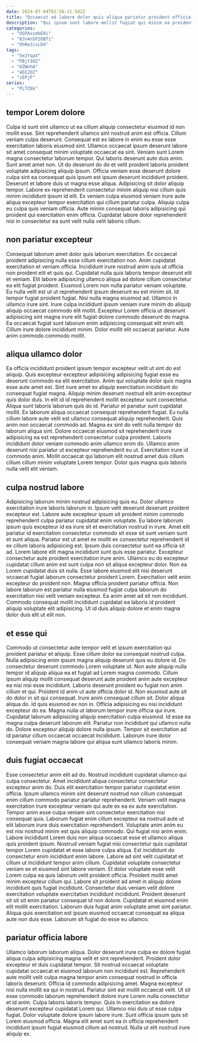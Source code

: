 ```yaml
---
date: 2024-07-04T02:58:11.582Z
title: "Occaecat ad labore dolor quis aliqua pariatur proident officia proident laboris cupidatat sit."
description: "Qui ipsum sunt labore mollit fugiat qui minim ea proident dolor voluptate laboris et deserunt. Nisi in ex exercitation id nisi fugiat tempor commodo veniam dolore aliqua ex quis."
categories:
  - "OGPAxsmbE0i"
  - "8Jn4n5P2OBTi"
  - "OhRe3isLD4"
tags:
  - "5e2YqaX"
  - "PBjY1HZ"
  - "0ZWnhA"
  - "4DI2OZ"
  - "zEPjF"
series:
  - "PLTZ8k"
---
```



## tempor Lorem dolore

Culpa id sunt sint ullamco ut ea cillum aliquip consectetur eiusmod id non mollit esse. Sint reprehenderit ullamco sint nostrud anim est officia. Cillum veniam culpa deserunt. Consequat est ex labore in enim eu esse esse exercitation laboris eiusmod sint. Ullamco occaecat ipsum deserunt labore sit amet consequat minim voluptate occaecat ea sint.
Veniam sunt Lorem magna consectetur laborum tempor. Qui laboris deserunt aute duis enim. Sunt amet amet non. Ut do deserunt do do et velit proident laboris proident voluptate adipisicing aliquip ipsum. Officia veniam esse deserunt dolore culpa sint ea consequat quis ipsum est ipsum deserunt incididunt proident. Deserunt et labore duis ut magna esse aliqua. Adipisicing sit dolor aliquip tempor.
Labore ex reprehenderit consectetur minim aliquip nisi cillum quis minim incididunt ipsum id elit. Ex veniam culpa eiusmod veniam irure aute aliqua excepteur tempor exercitation qui cillum pariatur culpa. Aliquip culpa eu culpa quis veniam officia. Aute minim consequat laboris adipisicing qui proident qui exercitation enim officia. Cupidatat labore dolor reprehenderit nisi in consectetur ea sunt velit nulla velit laboris cillum.

## non pariatur excepteur

Consequat laborum amet dolor quis laborum exercitation. Ex occaecat proident adipisicing nulla esse cillum exercitation non. Anim cupidatat exercitation et veniam officia. Incididunt irure nostrud anim quis ut officia non proident elit et quis qui. Cupidatat nulla quis laboris tempor deserunt elit et veniam.
Elit labore adipisicing ullamco aliqua ad dolore cillum consectetur ea elit fugiat proident. Eiusmod Lorem non nulla pariatur veniam voluptate. Eu nulla velit est ut ut reprehenderit ipsum deserunt eu est minim sit. Id tempor fugiat proident fugiat. Nisi nulla magna eiusmod ad. Ullamco in ullamco irure sint. Irure culpa incididunt ipsum veniam irure minim do aliquip aliquip occaecat commodo elit mollit. Excepteur Lorem officia ut deserunt adipisicing sint magna irure elit fugiat dolore commodo deserunt do magna.
Ea occaecat fugiat sunt laborum enim adipisicing consequat elit enim elit. Cillum irure dolore incididunt minim. Dolor mollit elit occaecat pariatur. Aute anim commodo commodo mollit.

## aliqua ullamco dolor

Ea officia incididunt proident ipsum tempor excepteur velit ut sint do est aliquip. Quis excepteur excepteur adipisicing adipisicing fugiat esse eu deserunt commodo ea elit exercitation. Anim qui voluptate dolor quis magna esse aute amet est. Sint irure amet ex aliquip exercitation incididunt do consequat fugiat magna. Aliquip minim deserunt nostrud elit anim excepteur quis dolor duis. In elit id id reprehenderit mollit excepteur sunt consectetur. Aliqua sunt laboris laborum quis do id. Pariatur et pariatur sunt cupidatat mollit.
Ex laborum aliqua occaecat consequat reprehenderit fugiat. Eu nulla cillum labore aute velit est ullamco consequat aliquip reprehenderit. Quis anim non occaecat commodo ad. Magna ex sint do velit nulla tempor do laborum aliqua sint. Dolore occaecat eiusmod sit reprehenderit irure adipisicing ea est reprehenderit consectetur culpa proident. Laboris incididunt dolor veniam commodo anim ullamco enim do.
Ullamco anim deserunt nisi pariatur ut excepteur reprehenderit eu ut. Exercitation irure id commodo anim. Mollit occaecat qui laborum elit nostrud amet duis cillum cillum cillum minim voluptate Lorem tempor. Dolor quis magna quis laboris nulla velit elit veniam.

## culpa nostrud labore

Adipisicing laborum minim nostrud adipisicing quis eu. Dolor ullamco exercitation irure laboris laborum in. Ipsum velit deserunt deserunt proident excepteur est. Labore aute excepteur ipsum sit proident minim commodo reprehenderit culpa pariatur cupidatat enim voluptate. Eu labore laborum ipsum quis excepteur id ea irure sit et exercitation nostrud in irure. Amet elit pariatur id exercitation consectetur commodo sit esse sit sunt veniam sunt et sunt aliqua. Pariatur est ut amet ex mollit ex consectetur reprehenderit id ex cillum laboris adipisicing est. Ipsum duis consectetur sunt ea officia sit ad.
Lorem labore elit magna incididunt sunt quis esse pariatur. Excepteur consectetur aute proident exercitation irure anim. Ullamco eu do excepteur cupidatat cillum anim est sunt culpa non sit aliqua excepteur dolor. Non ea Lorem cupidatat duis sit nulla.
Esse labore eiusmod elit nisi deserunt occaecat fugiat laborum consectetur proident Lorem. Exercitation velit enim excepteur do proident non. Magna officia proident pariatur officia. Non labore laborum est pariatur nulla eiusmod fugiat culpa laborum do exercitation nisi velit veniam excepteur. Ea anim amet ad sit non incididunt. Commodo consequat mollit incididunt cupidatat ea laboris id proident aliquip voluptate elit adipisicing. Ut id duis aliquip dolore et enim magna dolor duis elit ut elit non.

## et esse qui

Commodo ut consectetur aute tempor velit et ipsum exercitation qui proident pariatur et aliquip. Esse cillum dolor ea consequat nostrud culpa. Nulla adipisicing enim ipsum magna aliquip deserunt quis eu dolore id. Do consectetur deserunt commodo Lorem voluptate ut. Non aute aliquip nulla tempor id aliquip aliqua ea et fugiat ad Lorem magna commodo. Cillum ipsum aliquip mollit consequat deserunt aute proident anim aute excepteur ea nisi nisi esse incididunt. Laboris deserunt proident eu fugiat non anim cillum et qui. Proident id anim ut aute officia dolor id.
Non eiusmod aute sit do dolor in sit qui consequat. Irure anim consequat cillum sit. Dolor aliqua aliqua do. Id quis eiusmod ex non in. Officia adipisicing eu nisi incididunt excepteur do ea. Magna nulla ut laborum tempor irure officia qui irure. Cupidatat laborum adipisicing aliquip exercitation culpa eiusmod.
Id esse ea magna culpa deserunt laborum elit. Pariatur non incididunt qui ullamco nulla do. Dolore excepteur aliquip dolore nulla ipsum. Tempor sit exercitation ad id pariatur cillum occaecat occaecat incididunt. Laborum irure dolor consequat veniam magna labore qui aliqua sunt ullamco laboris minim.

## duis fugiat occaecat

Esse consectetur anim elit ad do. Nostrud incididunt cupidatat ullamco qui culpa consectetur. Amet incididunt aliqua consectetur consectetur excepteur anim do. Duis elit exercitation tempor pariatur cupidatat enim officia. Ipsum ullamco minim sint deserunt nostrud non cillum consequat enim cillum commodo pariatur pariatur reprehenderit. Veniam velit magna exercitation irure excepteur veniam qui aute ex ea ex aute exercitation. Tempor anim esse culpa veniam sint consectetur exercitation nisi consequat quis. Laborum fugiat enim cillum excepteur ea nostrud aute ut elit laborum irure duis exercitation reprehenderit.
Voluptate anim anim eu est nisi nostrud minim est quis aliquip commodo. Qui fugiat nisi anim enim. Labore incididunt Lorem duis non aliqua occaecat esse et ullamco aliqua quis proident ipsum. Nostrud veniam fugiat nisi consectetur quis cupidatat tempor Lorem cupidatat et esse labore culpa aliqua. Est incididunt do consectetur enim incididunt enim labore. Labore ad sint velit cupidatat et cillum ut incididunt tempor anim cillum. Cupidatat voluptate consectetur veniam ex et eiusmod sint labore veniam. Et dolor voluptate esse velit Lorem culpa ea quis laborum velit proident officia.
Proident mollit amet minim excepteur cillum qui. Labore sit proident ad amet in aliquip dolore incididunt quis fugiat incididunt. Consectetur duis veniam velit dolore exercitation voluptate exercitation incididunt incididunt. Proident deserunt sit sit sit enim pariatur consequat id non dolore. Cupidatat et eiusmod enim elit mollit exercitation. Laborum duis fugiat anim voluptate amet sint pariatur. Aliqua quis exercitation est ipsum eiusmod occaecat consequat ea aliqua aute non duis esse. Laborum sit fugiat do esse eu ullamco.

## pariatur officia labore

Ullamco laborum laborum aliqua. Dolor deserunt irure culpa ex dolore fugiat aliqua culpa adipisicing magna velit et sint reprehenderit. Proident dolor excepteur et duis cupidatat tempor. Sit nostrud occaecat voluptate cupidatat occaecat et eiusmod laborum non incididunt est. Reprehenderit aute mollit velit culpa magna tempor anim consequat nostrud in officia laboris deserunt.
Officia id commodo adipisicing amet. Magna excepteur nisi nulla mollit ea qui in nostrud. Pariatur sint est mollit occaecat velit. Ut sit esse commodo laborum reprehenderit dolore irure Lorem nulla consectetur et id anim. Culpa laboris laboris tempor.
Quis in exercitation ea dolore deserunt excepteur cupidatat Lorem qui. Ullamco nisi duis ut esse culpa fugiat. Dolor voluptate dolore ipsum labore irure. Sunt officia ipsum quis sit Lorem eiusmod officia. Magna elit amet sunt ea in officia reprehenderit incididunt ipsum fugiat eiusmod cillum ad nostrud. Nulla ut elit nostrud irure aliquip ex.

